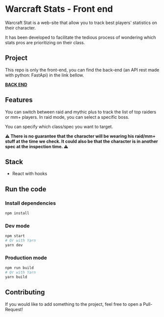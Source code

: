 # Warcraft Stats - Front end

Warcraft Stat is a web-site that allow you to track best players' statistics on their character.

It has been developed to facilitate the tedious process of wondering which stats pros are prioritizing on their class.

## Project

This repo is only the front-end, you can find the back-end (an API rest made with python: FastApi) in the link bellow.

**[BACK END](https://github.com/GraphtyLove/warcraft_stats_api)**

## Features

You can switch between raid and mythic plus to track the list of top raiders or mm+ players.
In raid mode, you can select a specific boss.

You can specify which class/spec you want to target.

**⚠️ There is no guarantee that the character will be wearing his raid/mm+ stuff at the time we check. It could also be that the character is in another spec at the inspection time. ⚠️**

## Stack

- React with hooks

## Run the code

### Install dependencies

```bash
npm install
```

### Dev mode

```bash
npm start
# Or with Yarn
yarn dev
```

### Production mode

```bash
npm run build
# Or with Yarn
yarn build
```

## Contributing

If you would like to add something to the project, feel free to open a Pull-Request!